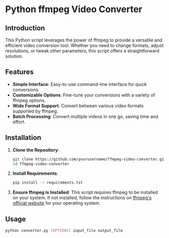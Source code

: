 # Python ffmpeg Video Converter

## Introduction

This Python script leverages the power of ffmpeg to provide a versatile and efficient video conversion tool. Whether you need to change formats, adjust resolutions, or tweak other parameters, this script offers a straightforward solution.

## Features

- **Simple Interface**: Easy-to-use command-line interface for quick conversions.
- **Customizable Options**: Fine-tune your conversions with a variety of ffmpeg options.
- **Wide Format Support**: Convert between various video formats supported by ffmpeg.
- **Batch Processing**: Convert multiple videos in one go, saving time and effort.

## Installation

1. **Clone the Repository**:
    ```bash
    git clone https://github.com/yourusername/ffmpeg-video-converter.git
    cd ffmpeg-video-converter
    ```

2. **Install Requirements**:
    ```bash
    pip install -r requirements.txt
    ```

3. **Ensure ffmpeg is Installed**:
    This script requires ffmpeg to be installed on your system. If not installed, follow the instructions on [ffmpeg's official website](https://ffmpeg.org/download.html) for your operating system.

## Usage

```bash
python converter.py [OPTIONS] input_file output_file
